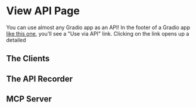 # View API Page

You can use almost any Gradio app as an API! In the footer of a Gradio app [like this one](https://huggingface.co/spaces/gradio/hello_world), you'll see a "Use via API" link. Clicking on the link opens up a detailed

## The Clients

## The API Recorder

## MCP Server
